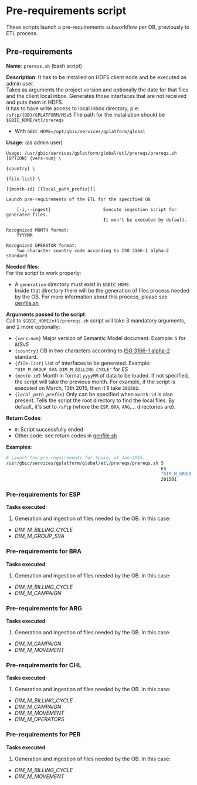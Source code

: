 # Pre-requirements script

These scripts launch a pre-requirements subworkflow per OB, previously to ETL process.

## Pre-requirements

**Name**: `prereqs.sh` (bash script)

**Description**: It has to be installed on HDFS client node and be executed as admin user.  
Takes as arguments the project version and optionally the date for that files and the client local inbox.
Generates those interfaces that are not received and puts them in HDFS.  
It has to have write access to local inbox directory, p.e: ```/sftp/{OB}/GPLATFORM/MSv5```
The path for the installation should be `$GBIC_HOME/etl/prereqs`  
* With ```GBIC_HOME=/opt/gbic/services/gplatform/global```  

**Usage**: (as admin user)
```
Usage: /usr/gbic/services/gplatform/global/etl/prereqs/prereqs.sh [OPTION] {vers-num} \
                                                                           {country} \
                                                                           {file-list} \
                                                                           [{month-id} [{local_path_prefix}]]

Launch pre-requirements of the ETL for the specified OB

    [-i,--ingest]                    Execute ingestion script for generated files.
                                     It won't be executed by default.

Recognized MONTH format:
    YYYYMM

Recognized OPERATOR format:
    Two character country code according to ISO 3166-1 alpha-2 standard
```

**Needed files**:  
For the script to work properly:
* A `generation` directory must exist in `$GBIC_HOME`.  
Inside that directory there will be the generation of files process needed by the OB. For more information about this process, please see [genfile.sh](../../generation/README.md)  


**Arguments passed to the script**:  
Call to `$GBIC_HOME/etl/prereqs.sh` script will take 3 mandatory arguments, and 2 more optionally:  
* `{`_`vers-num`_`}` Major version of Semantic Model document. Example: ```5``` for *MSv5*
* `{`_`country`_`}`  OB in two characters according to [ISO 3166-1 alpha-2](https://en.wikipedia.org/wiki/ISO_3166-1_alpha-2#Officially_assigned_code_elements) standard.
* `{`_`file-list`_`}` List of interfaces to be generated. Example: ```"DIM_M_GROUP_SVA DIM_M_BILLING_CYCLE"``` for *ES*
* `{`_`month-id`_`}` Month in format ```yyyyMM``` of data to be loaded. If not specified, the script will take the previous month. For example, if the script is executed on March, 13th 2015, then it'll take ```201502```.
* `{`_`local_path_prefix`_`}` Only can be specified when ```month-id``` is also present. Tells the script the root directory to find the local files. By default, it's set to ```/sftp``` (where the ```ESP```, ```BRA```, ```ARG```,... directories are).

**Return Codes**:  
* `0`: Script successfully ended
* Other code: see return codes in [genfile.sh](../../etl/generation/README.md)  

**Examples**:
```bash
# Launch the pre-requirements for Spain, of Jan-2015.
/usr/gbic/services/gplatform/global/etl/prereqs/prereqs.sh 5                                     \
                                                           ES                                    \
                                                           "DIM_M_GROUP_SVA DIM_M_BILLING_CYCLE" \
                                                           201501
```
### Pre-requirements for ESP

**Tasks executed**:  

1. Generation and ingestion of files needed by the OB. In this case:  
  
  * *DIM_M_BILLING_CYCLE*
  * *DIM_M_GROUP_SVA*  

### Pre-requirements for BRA

**Tasks executed**:  

1. Generation and ingestion of files needed by the OB. In this case:  
  
  * *DIM_M_BILLING_CYCLE*
  * *DIM_M_CAMPAIGN*  

### Pre-requirements for ARG

**Tasks executed**:  

1. Generation and ingestion of files needed by the OB. In this case:  
  
  * *DIM_M_CAMPAIGN*
  * *DIM_M_MOVEMENT*  

### Pre-requirements for CHL

**Tasks executed**:  

1. Generation and ingestion of files needed by the OB. In this case:  
  
  * *DIM_M_BILLING_CYCLE*
  * *DIM_M_CAMPAIGN*
  * *DIM_M_MOVEMENT*
  * *DIM_M_OPERATORS*  
  
### Pre-requirements for PER

**Tasks executed**:  

1. Generation and ingestion of files needed by the OB. In this case:  
  
  * *DIM_M_BILLING_CYCLE*
  * *DIM_M_MOVEMENT*  
